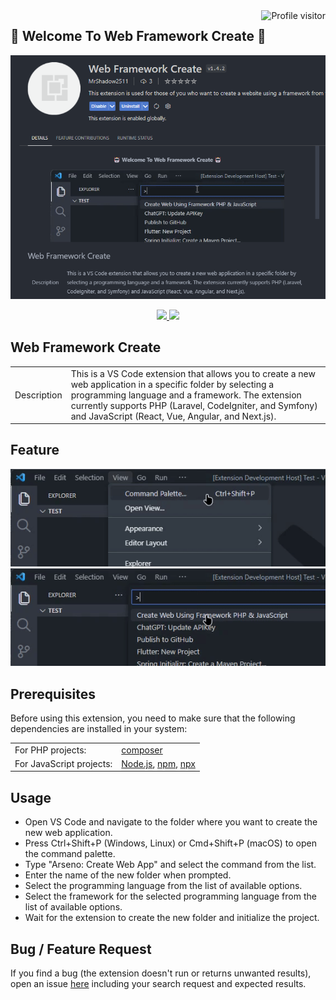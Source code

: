 <a href="https://komarev.com/ghpvc/?username=Arseno11">
  <img align="right" src="https://komarev.com/ghpvc/?username=Arseno11&label=profile views&color=0e75b6&style=flat" alt="Profile visitor" />
</a>

<p align="center">
  <h2>🤖 Welcome To Web Framework Create 🤖</h2>
</p>

<!-- Header and Image -->
<p align="center">
  <img src="https://github.com/Arseno11/Extention-VSCode/blob/main/assets/view.png?raw=true" alt="View">
</p>

<p align="center">
  <a href="/LICENSE.md">
    <img src="https://img.shields.io/github/license/Arseno11/Extention-VSCode?color=darkred&style=for-the-badge">
  </a>
  <a href="https://github.com/Arseno11/Extention-VSCode/commits/">
    <img src="https://img.shields.io/github/last-commit/Arseno11/Extention-VSCode/HEAD?style=for-the-badge">
  </a>
</p>

## Web Framework Create

<table>
<tr>
<td> Description </td>
<td> This is a VS Code extension that allows you to create a new web application in a specific folder by selecting a programming language and a framework. The extension currently supports PHP (Laravel, CodeIgniter, and Symfony) and JavaScript (React, Vue, Angular, and Next.js). </td>
</tr>
</table>


## Feature

<p align="center">
  <img src="https://github.com/Arseno11/Extention-VSCode/blob/main/assets/1.gif?raw=true" alt="Features">
  <br>
  <img src="https://github.com/Arseno11/Extention-VSCode/blob/main/assets/2.gif?raw=true" alt="Features2">
</p>


## Prerequisites

Before using this extension, you need to make sure that the following dependencies are installed in your system:

<table>
  <tr>
    <td> For PHP projects: </td>
    <td><a href="https://getcomposer.org/">composer</a></td>
  </tr>
  <tr>
    <td> For JavaScript projects: </td>
    <td><a href="https://nodejs.org/">Node.js</a>, <a href="https://www.npmjs.com/">npm</a>, <a href="https://www.npmjs.com/package/npx">npx</a></td>
  </tr>
</table>

## Usage

- Open VS Code and navigate to the folder where you want to create the new web application.
- Press Ctrl+Shift+P (Windows, Linux) or Cmd+Shift+P (macOS) to open the command palette.
- Type "Arseno: Create Web App" and select the command from the list.
- Enter the name of the new folder when prompted.
- Select the programming language from the list of available options.
- Select the framework for the selected programming language from the list of available options.
- Wait for the extension to create the new folder and initialize the project.


## Bug / Feature Request

If you find a bug (the extension doesn't run or returns unwanted results), open an issue [here](https://github.com/Arseno11/Extention-VSCode/issues) including your search request and expected results.


